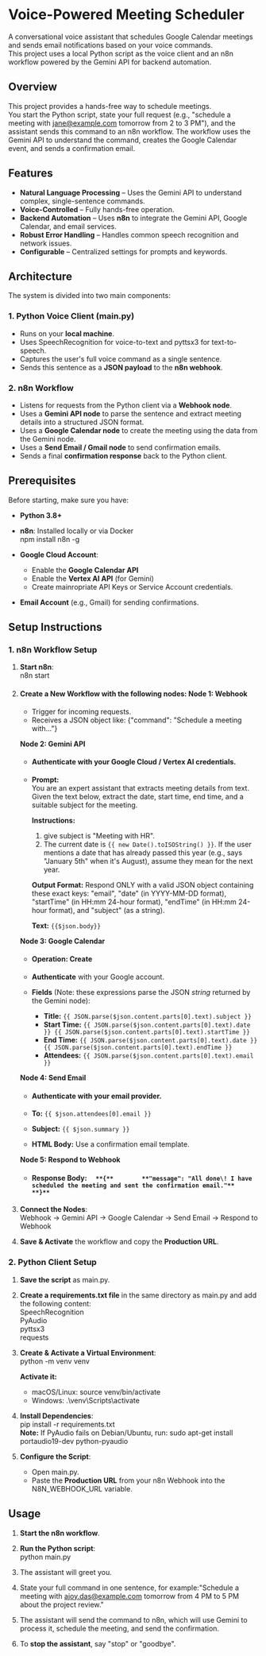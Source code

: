 # **Voice-Powered Meeting Scheduler**

A conversational voice assistant that schedules Google Calendar meetings and sends email notifications based on your voice commands.  
This project uses a local Python script as the voice client and an n8n workflow powered by the Gemini API for backend automation.

## **Overview**

This project provides a hands-free way to schedule meetings.  
You start the Python script, state your full request (e.g., "schedule a meeting with jane@example.com tomorrow from 2 to 3 PM"), and the assistant sends this command to an n8n workflow. The workflow uses the Gemini API to understand the command, creates the Google Calendar event, and sends a confirmation email.

## **Features**

* **Natural Language Processing** – Uses the Gemini API to understand complex, single-sentence commands.  
* **Voice-Controlled** – Fully hands-free operation.  
* **Backend Automation** – Uses **n8n** to integrate the Gemini API, Google Calendar, and email services.  
* **Robust Error Handling** – Handles common speech recognition and network issues.  
* **Configurable** – Centralized settings for prompts and keywords.

## **Architecture**

The system is divided into two main components:

### **1\. Python Voice Client (main.py)**

* Runs on your **local machine**.  
* Uses SpeechRecognition for voice-to-text and pyttsx3 for text-to-speech.  
* Captures the user's full voice command as a single sentence.  
* Sends this sentence as a **JSON payload** to the **n8n webhook**.

### **2\. n8n Workflow**

* Listens for requests from the Python client via a **Webhook node**.  
* Uses a **Gemini API node** to parse the sentence and extract meeting details into a structured JSON format.  
* Uses a **Google Calendar node** to create the meeting using the data from the Gemini node.  
* Uses a **Send Email / Gmail node** to send confirmation emails.  
* Sends a final **confirmation response** back to the Python client.

## **Prerequisites**

Before starting, make sure you have:

* **Python 3.8+**  
* **n8n**: Installed locally or via Docker  
  npm install n8n \-g

* **Google Cloud Account**:  
  * Enable the **Google Calendar API**  
  * Enable the **Vertex AI API** (for Gemini)  
  * Create mainropriate API Keys or Service Account credentials.  
* **Email Account** (e.g., Gmail) for sending confirmations.

## **Setup Instructions**

### **1\. n8n Workflow Setup**

1. **Start n8n**:  
   n8n start

2. #### **Create a New Workflow with the following nodes:**    **Node 1: Webhook**

   * Trigger for incoming requests.  
   * Receives a JSON object like: {"command": "Schedule a meeting with..."}

   **Node 2: Gemini API**

   * #### **Authenticate with your Google Cloud / Vertex AI credentials.**

   * **Prompt:**  
        You are an expert assistant that extracts meeting details from text. Given the text below, extract the date, start time, end time, and a suitable subject for the meeting.

        **Instructions:**
        1. give subject is "Meeting with HR".
        2. The current date is ```{{ new Date().toISOString() }}```. If the user mentions a date that has already passed this year (e.g., says "January 5th" when it's August), assume they mean for the next year.

        **Output Format:**
        Respond ONLY with a valid JSON object containing these exact keys: "email", "date" (in YYYY-MM-DD format), "startTime" (in HH:mm 24-hour format), "endTime" (in HH:mm 24-hour format), and "subject" (as a string).

        **Text:**
        ```{{$json.body}}```

   **Node 3: Google Calendar**

   * #### **Operation: Create**

   * **Authenticate** with your Google account.  
   * **Fields** (Note: these expressions parse the JSON *string* returned by the Gemini node):  
     * **Title:** ```{{ JSON.parse($json.content.parts[0].text).subject }} ``` 
     * **Start Time:** ```{{ JSON.parse($json.content.parts[0].text).date }} {{ JSON.parse($json.content.parts[0].text).startTime }} ``` 
     * **End Time:** ```{{ JSON.parse($json.content.parts[0].text).date }} {{ JSON.parse($json.content.parts[0].text).endTime }} ``` 
     * **Attendees:** ```{{ JSON.parse($json.content.parts[0].text).email }}```

   **Node 4: Send Email**

   * #### **Authenticate with your email provider.**

   * **To:** ```{{ $json.attendees[0].email }}  ```
   * **Subject:** ```{{ $json.summary }} ``` 
   * **HTML Body:** Use a confirmation email template.

   **Node 5: Respond to Webhook**

   * #### **Response Body:**   ```   **{**        **"message": "All done\! I have scheduled the meeting and sent the confirmation email."**      **}** ```

3. **Connect the Nodes**:  
   Webhook → Gemini API → Google Calendar → Send Email → Respond to Webhook

4. **Save & Activate** the workflow and copy the **Production URL**.

### **2\. Python Client Setup**

1. **Save the script** as main.py.  
2. **Create a requirements.txt file** in the same directory as main.py and add the following content:  
   SpeechRecognition  
   PyAudio  
   pyttsx3  
   requests

3. **Create & Activate a Virtual Environment**:  
   python \-m venv venv

   **Activate it:**  
   * macOS/Linux: source venv/bin/activate  
   * Windows: .\\venv\\Scripts\\activate  
4. **Install Dependencies**:  
   pip install \-r requirements.txt  
   **Note:** If PyAudio fails on Debian/Ubuntu, run: sudo apt-get install portaudio19-dev python-pyaudio  
5. **Configure the Script**:  
   * Open main.py.  
   * Paste the **Production URL** from your n8n Webhook into the N8N\_WEBHOOK\_URL variable.

## **Usage**

1. **Start the n8n workflow**.  
2. **Run the Python script**:  
   python main.py

3. The assistant will greet you.  
4. State your full command in one sentence, for example:"Schedule a meeting with ajoy.das@example.com tomorrow from 4 PM to 5 PM about the project review."  
5. The assistant will send the command to n8n, which will use Gemini to process it, schedule the meeting, and send the confirmation.  
6. To **stop the assistant**, say "stop" or "goodbye".